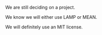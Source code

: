 We are still deciding on a project.

We know we will either use LAMP or MEAN.

We will definitely use an MIT license.